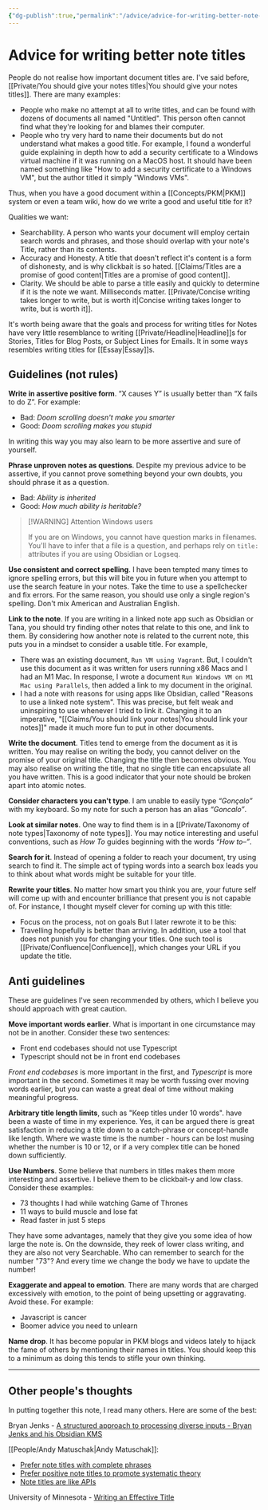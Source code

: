 ```yaml
---
{"dg-publish":true,"permalink":"/advice/advice-for-writing-better-note-titles/","title":"Advice for writing better note titles","tags":["🌲,advice"]}
---
```



# Advice for writing better note titles

People do not realise how important document titles are. I've said before, [[Private/You should give your notes titles\|You should give your notes titles]]. There are many examples:

- People who make no attempt at all to write titles, and can be found with dozens of documents all named "Untitled". This person often cannot find what they're looking for and blames their computer. 
- People who try very hard to name their documents but do not understand what makes a good title. For example, I found a wonderful guide explaining in depth how to add a security certificate to a Windows virtual machine if it was running on a MacOS host. It should have been named something like "How to add a security certificate to a Windows VM", but the author titled it simply "Windows VMs".

Thus, when you have a good document within a [[Concepts/PKM\|PKM]] system or even a team wiki, how do we write a good and useful title for it?

Qualities we want:

- Searchability. A person who wants your document will employ certain search words and phrases, and those should overlap with your note's Title, rather than its contents.
- Accuracy and Honesty. A title that doesn't reflect it's content is a form of dishonesty, and is why clickbait is so hated. [[Claims/Titles are a promise of good content\|Titles are a promise of good content]].
- Clarity. We should be able to parse a title easily and quickly to determine if it is the note we want. Milliseconds matter.  [[Private/Concise writing takes longer to write, but is worth it\|Concise writing takes longer to write, but is worth it]].

It's worth being aware that the goals and process for writing titles for Notes have very little resemblance to writing [[Private/Headline\|Headline]]s for Stories, Titles for Blog Posts, or Subject Lines for Emails. It in some ways resembles writing titles for [[Essay\|Essay]]s.

## Guidelines (not rules)

**Write in assertive positive form**. “X causes Y” is usually better than “X fails to do Z”. For example:

- Bad: *Doom scrolling doesn't make you smarter*
- Good: *Doom scrolling makes you stupid*

In writing this way you may also learn to be more assertive and sure of yourself.

**Phrase unproven notes as questions**. Despite my previous advice to be assertive, if you cannot prove something beyond your own doubts, you should phrase it as a question.

- Bad: *Ability is inherited*
- Good: *How much ability is heritable?*

> [!WARNING] Attention Windows users
> 
> If you are on Windows, you cannot have question marks in filenames. You'll have to infer that a file is a question, and perhaps rely on `title:` attributes if you are using Obsidian or Logseq.

**Use consistent and correct spelling**. I have been tempted many times to ignore spelling errors, but this will bite you in future when you attempt to use the search feature in your notes. Take the time to use a spellchecker and fix errors. For the same reason, you should use only a single region's spelling. Don't mix American and Australian English.

**Link to the note**. If you are writing in a linked note app such as Obsidian or Tana, you should try finding other notes that relate to this one, and link to them. By considering how another note is related to the current note, this puts you in a mindset to consider a usable title. For example, 

- There was an existing document, `Run VM using Vagrant`. But, I couldn't use this document as it was written for users running x86 Macs and I had an M1 Mac. In response, I wrote a document `Run Windows VM on M1 Mac using Parallels`, then added a link to my document in the original.
- I had a note with reasons for using apps like Obsidian, called "Reasons to use a linked note system". This was precise, but felt weak and uninspiring to use whenever I tried to link it. Changing it to an imperative, "[[Claims/You should link your notes\|You should link your notes]]" made it much more fun to put in other documents.

**Write the document**. Titles tend to emerge from the document as it is written. You may realise on writing the body, you cannot deliver on the promise of your original title. Changing the title then becomes obvious. You may also realise on writing the title, that no single title can encapsulate all you have written. This is a good indicator that your note should be broken apart into atomic notes.

**Consider characters you can't type**. I am unable to easily type  *“Gonçalo”* with my keyboard. So my note for such a person has an alias *“Goncalo”*.

**Look at similar notes**. One way to find them is in a [[Private/Taxonomy of note types\|Taxonomy of note types]]. You may notice interesting and useful conventions, such as *How To* guides beginning with the words *“How to–”*.

**Search for it**. Instead of opening a folder to reach your document, try using search to find it. The simple act of typing words into a search box leads you to think about what words might be suitable for your title. 

**Rewrite your titles**. No matter how smart you think you are, your future self will come up with and encounter brilliance that present you is not capable of. For instance, I thought myself clever for coming up with this title:
- Focus on the process, not on goals
But I later rewrote it to be this:
- Travelling hopefully is better than arriving.
In addition, use a tool that does not punish you for changing your titles. One such tool is [[Private/Confluence\|Confluence]], which changes your URL if you update the title.

## Anti guidelines

These are guidelines I've seen recommended by others, which I believe you should approach with great caution.

**Move important words earlier**. What is important in one circumstance may not be in another. Consider these two sentences:
- Front end codebases should not use Typescript
- Typescript should not be in front end codebases

*Front end codebases* is more important in the first, and *Typescript* is more important in the second. Sometimes it may be worth fussing over moving words earlier, but you can waste a great deal of time without making meaningful progress.

**Arbitrary title length limits**, such as "Keep titles under 10 words". have been a waste of time in my experience. Yes, it can be argued there is great satisfaction in reducing a title down to a catch-phrase or concept-handle like length. Where we waste time is the number - hours can be lost musing whether the number is 10 or 12, or if a very complex title can be honed down sufficiently.

**Use Numbers**. Some believe that numbers in titles makes them more interesting and assertive. I believe them to be clickbait-y and low class. Consider these examples:

- 73 thoughts I had while watching Game of Thrones
- 11 ways to build muscle and lose fat
- Read faster in just 5 steps

They have some advantages, namely that they give you some idea of how large the note is. On the downside, they reek of lower class writing, and they are also not very Searchable. Who can remember to search for the number "73"? And every time we change the body we have to update the number!

**Exaggerate and appeal to emotion**. There are many words that are charged excessively with emotion, to the point of being upsetting or aggravating. Avoid these. For example:
 - Javascript is cancer
 - Boomer advice you need to unlearn

**Name drop**. It has become popular in PKM blogs and videos lately to hijack the fame of others by mentioning their names in titles. You should keep this to a minimum as doing this tends to stifle your own thinking.

---

## Other people's thoughts

In putting together this note, I read many others. Here are some of the best:

Bryan Jenks - [A structured approach to processing diverse inputs - Bryan Jenks and his Obsidian KMS](https://youtu.be/r-buPWeuTPc?t=1164)

[[People/Andy Matuschak\|Andy Matuschak]]:
- [Prefer note titles with complete phrases](https://notes.andymatuschak.org/z3KmNj3oKKSTJfqdfSEBzTQiCVGoC4GfK3rYW)
- [Prefer positive note titles to promote systematic theory](https://notes.andymatuschak.org/z8T6sLNco2benUMgcXUXeJh35eW2obP48DoPp)
- [Note titles are like APIs](https://notes.andymatuschak.org/z3XP5GRmd9z1D2qCE7pxUvbeSVeQuMiqz9x1C)

University of Minnesota - [Writing an Effective Title](http://writing.umn.edu/sws/assets/pdf/quicktips/titles.pdf)
